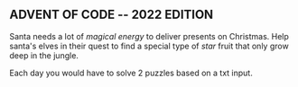 ## ADVENT OF CODE -- 2022 EDITION 

Santa needs a lot of *magical energy* to deliver presents on Christmas.
Help santa's elves in their quest to find a special type of *star* fruit that only grow deep in the jungle. 


Each day you would have to solve 2 puzzles based on a txt input. 


